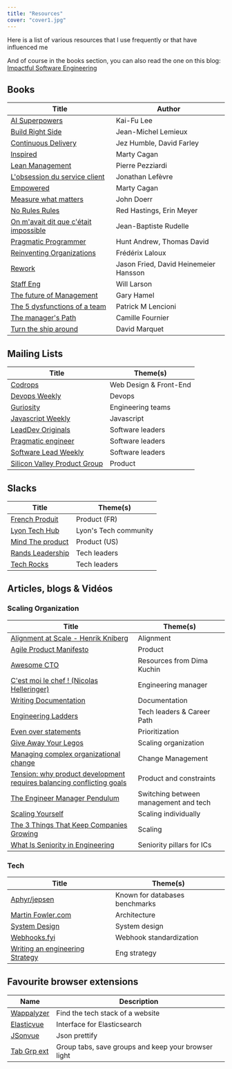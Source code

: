 ```yaml
---
title: "Resources"
cover: "cover1.jpg"
---
```


Here is a list of various resources that I use frequently or that have influenced me

And of course in the books section, you can also read the one on this blog: [Impactful Software Engineering](https://ajimoti.com/en/2023/02/impactful-software-engineering/)

## Books

| Title                                                                                                                    | Author                                |
|--------------------------------------------------------------------------------------------------------------------------|---------------------------------------|
| [AI Superpowers](https://www.aisuperpowers.com/)                                                                         | Kai-Fu Lee                            |
| [Build Right Side](https://buildrightside.com/)                                                                          | Jean-Michel Lemieux                   |
| [Continuous Delivery](https://www.amazon.fr/Continuous-Delivery-Reliable-Deployment-Automation/dp/0321601912)            | Jez Humble, David Farley              |
| [Inspired](https://www.amazon.fr/Inspired-Create-Tech-Products-Customers/dp/1119387507)                                  | Marty Cagan                           |
| [Lean Management](https://www.eyrolles.com/Entreprise/Livre/lean-management-9782212546385/)                              | Pierre Pezziardi                      |
| [L'obsession du service client](https://www.amazon.fr/Lobsession-service-client-start-up-lexp%C3%A9rience/dp/2100784927) | Jonathan Lefèvre                      |
| [Empowered](https://www.amazon.fr/Empowered-Ordinary-People-Extraordinary-Products/dp/111969129X)                        | Marty Cagan                           |
| [Measure what matters](https://www.amazon.fr/Measure-What-Matters-Google-Foundation/dp/0525536221)                       | John Doerr                            |
| [No Rules Rules](https://www.amazon.fr/No-Rules-Netflix-Culture-Reinvention/dp/0753553635)                               | Red Hastings, Erin Meyer              |
| [On m'avait dit que c'était impossible](https://www.amazon.fr/Jean-Baptiste-Rudelle/e/B00DVZSYDG)                        | Jean-Baptiste Rudelle                 | 
| [Pragmatic Programmer](https://www.amazon.fr/Pragmatic-Programmer-Journeyman-Master-ebook/dp/B003GCTQAE)                 | Hunt Andrew, Thomas David             | 
| [Reinventing Organizations](https://livre.fnac.com/a8843377/Frederic-Laloux-Reinventing-organizations)                   | Frédérix Laloux                       |
| [Rework](https://www.amazon.fr/Rework-Jason-Fried/dp/0307463745)                                                         | Jason Fried, David Heinemeier Hansson |
| [Staff Eng](https://staffeng.com/)                                                                                       | Will Larson                           |
| [The future of Management](https://www.amazon.fr/The-Future-of-Management-Business-Leadership/dp/0307463745)             | Gary Hamel                            |
| [The 5 dysfunctions of a team](https://www.amazon.fr/Five-Dysfunctions-Team-Leadership-Fable/dp/0787960756)              | Patrick M Lencioni                    |
| [The manager's Path](https://www.amazon.fr/The-Managers-Path-Business-Leadership/dp/0307463745)                          | Camille Fournier                      |
| [Turn the ship around](https://www.amazon.fr/Turn-Ship-Around-Building-Breaking/dp/0241250943)                           | David Marquet                         |

## Mailing Lists

| Title                                                                | Theme(s)               |
|----------------------------------------------------------------------|------------------------|
| [Codrops](https://tympanus.net/codrops/newsletter/)                  | Web Design & Front-End |
| [Devops Weekly](https://www.devopsweekly.com/)                       | Devops                 |
| [Guriosity](https://guriosity.com/)                                  | Engineering teams | 
| [Javascript Weekly](https://javascriptweekly.com/)                   | Javascript             |
| [LeadDev Originals](https://leaddev.com/)                            | Software leaders       |
| [Pragmatic engineer](https://newsletter.pragmaticengineer.com/about) | Software leaders       |
| [Software Lead Weekly](https://softwareleadweekly.com/)              | Software leaders       |
| [Silicon Valley Product Group](https://www.svpg.com/articles/)       | Product                |

## Slacks

| Title                                                                            | Theme(s)              |
|----------------------------------------------------------------------------------|-----------------------|
| [French Produit](https://www.frenchproduit.com/)                                 | Product (FR)          |
| [Lyon Tech Hub](https://www.lyontechhub.org/#!/a-propos)                         | Lyon's Tech community |
| [Mind The product](https://www.mindtheproduct.com/)                              | Product  (US)         |
| [Rands Leadership](https://randsinrepose.com/welcome-to-rands-leadership-slack/) | Tech leaders          |
| [Tech Rocks](https://www.tech.rocks/)                                            | Tech leaders          |


## Articles, blogs & Vidéos 


### Scaling Organization

| Title                                                                                                                                  | Theme(s)                              |
|----------------------------------------------------------------------------------------------------------------------------------------|---------------------------------------|
| [Alignment at Scale - Henrik Kniberg](https://www.infoq.com/fr/presentations/lkfr-henrik-kniberg-keynote/)                             | Alignment                             |
| [Agile Product Manifesto](https://d-pereira.com/the-agile-product-manifesto-is-born)                                                   | Product                               |
| [Awesome CTO](https://github.com/kuchin/awesome-cto)                                                                                   | Resources from Dima Kuchin            |
| [C'est moi le chef ! (Nicolas Helleringer)](https://www.youtube.com/watch?v=vWARXoZrx10)                                               | Engineering manager                   |
| [Writing Documentation](https://documentation.divio.com/)                                                                              | Documentation                         |
| [Engineering Ladders](http://www.engineeringladders.com/)                                                                              | Tech leaders & Career Path            |
| [Even over statements](https://medium.com/the-ready/even-overs-the-prioritization-tool-that-brings-your-strategy-to-life-e4f28f2949ac) | Prioritization                        |
| [Give Away Your Legos](https://review.firstround.com/give-away-your-legos-and-other-commandments-for-scaling-startups)                 | Scaling organization                  |
| [Managing complex organizational change](https://leaddev.com/process/managing-complex-organizational-change)                           | Change Management                     |
| [Tension: why product development requires balancing conflicting goals](https://www.jpattonassociates.com/tension/)                    | Product and constraints               |
| [The Engineer Manager Pendulum](https://charity.wtf/2017/05/11/the-engineer-manager-pendulum/)                                         | Switching between management and tech |
| [Scaling Yourself](https://www.youtube.com/watch?v=FS1mnISoG7U)                                                                        | Scaling individually                  |
| [The 3 Things That Keep Companies Growing](https://hbr.org/2016/06/the-3-things-that-keep-companies-growing)                           | Scaling                               |
| [What Is Seniority in Engineering](https://medium.com/b-t-o/what-is-seniority-of-software-engineers-dd5d299fbdf1)                      | Seniority pillars for ICs             |

### Tech

| Title                                                                  | Theme(s)                       |
|-------------------------------------------------------------------------|--------------------------------|
| [Aphyr/jepsen](https://aphyr.com/)                                      | Known for databases benchmarks |
| [Martin Fowler.com](https://martinfowler.com/)                          | Architecture                   |
| [System Design](https://www.karanpratapsingh.com/courses/system-design) | System design                  |
| [Webhooks.fyi](https://webhooks.fyi/)                                   | Webhook standardization        |
| [Writing an engineering Strategy](https://lethain.com/eng-strategies/)  | Eng strategy                   | 



## Favourite browser extensions

| Name              | Description                                                                              |
|-----------------------------|-----------------------------------------------------------------------------------------------------|
| [Wappalyzer](https://chrome.google.com/webstore/detail/wappalyzer-technology-pro/gppongmhjkpfnbhagpmjfkannfbllamg) | Find the tech stack of a website     |
| [Elasticvue](https://chrome.google.com/webstore/detail/elasticvue/hkedbapjpblbodpgbajblpnlpenaebaa)                | Interface for Elasticsearch      |
| [JSonvue](https://chrome.google.com/webstore/detail/jsonvue/chklaanhfefbnpoihckbnefhakgolnmc)                      | Json prettify   |
| [Tab Grp ext](https://chrome.google.com/webstore/detail/tab-groups-extension/nplimhmoanghlebhdiboeellhgmgommi)     | Group tabs, save groups and keep your browser light |
